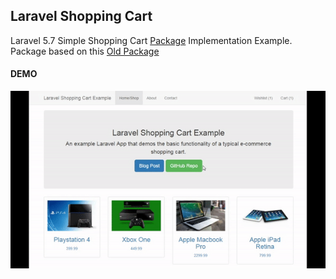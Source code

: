 
## Laravel Shopping Cart

Laravel 5.7 Simple Shopping Cart [Package](https://github.com/boolfalse/laravel-shopping-cart) Implementation Example.<br />
Package based on this [Old Package](https://github.com/Crinsane/LaravelShoppingcart)

#### DEMO

![](demo.gif)
